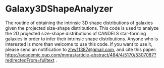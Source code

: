 # Galaxy3DShapeAnalyzer
The routine of obtaining the intrinsic 3D shape distributions of galaxies given the projected size-shape distributions. This code is used to analyze the 2D projected size-shape distributions of CANDELS star-forming galaxies in order to infer their intrinsic shape distributions. Anyone who is interested is more than welcome to use this code. If you want to use it, please send an notification to zhw11387@gmail.com, and cite this paper: https://academic.oup.com/mnras/article-abstract/484/4/5170/5307087?redirectedFrom=fulltext .
